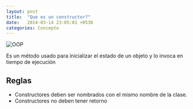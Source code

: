 ```yaml
---
layout: post
title:  "Que es un constructor?"
date:   2014-03-14 23:05:01 +0530
categories: Concepto
---
```


![OOP](https://media.giphy.com/media/de4QmZqpcqQMOPL2Mt/giphy.gif)


Es un método usado para inicializar el estado de un objeto y lo invoca en tiempo de ejecución 

## Reglas

* Constructores deben ser nombrados con el mismo nombre de la clase.
* Constructores no deben tener retorno 